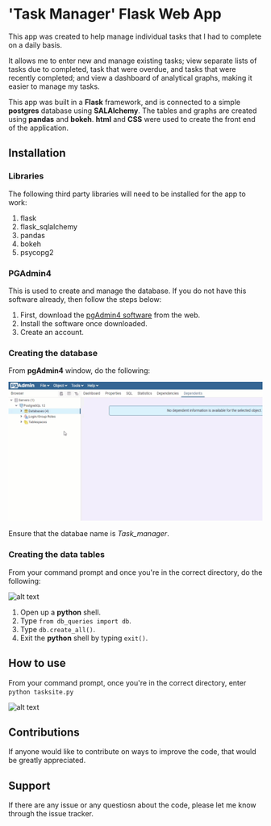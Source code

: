 # 'Task Manager' Flask Web App

This app was created to help manage individual tasks that I had to complete on a daily basis.

It allows me to enter new and manage existing tasks; view separate lists of tasks due to completed, task that were overdue, and tasks that were recently completed; and view a dashboard of analytical graphs, making it easier to manage my tasks.

This app was built in a **Flask** framework, and is connected to a simple **postgres** database using **SALAlchemy**. The tables and graphs are created using **pandas** and **bokeh**. **html** and **CSS** were used to create the front end of the application.

## Installation
### Libraries
The following third party libraries will need to be installed for the app to work:

1. flask
2. flask_sqlalchemy
3. pandas
4. bokeh
5. psycopg2

### PGAdmin4
This is used to create and manage the database. If you do not have this software already, then follow the steps below:

1. First, download the [pgAdmin4 software](https://www.pgadmin.org/download/) from the web.
2. Install the software once downloaded. 
3. Create an account. 

### Creating the database
From **pgAdmin4** window, do the following:

![alt text](https://github.com/SimonGraham86/task_organiser/blob/master/readme_files/my_gif1.gif)

Ensure that the databae name is *Task_manager*.

### Creating the data tables
From your command prompt and once you're in the correct directory, do the following:

![alt text](https://github.com/SimonGraham86/task_organiser/blob/master/readme_files/my_gif2.gif)

1. Open up a **python** shell.
2. Type `from db_queries import db`.
3. Type `db.create_all()`.
4. Exit the **python** shell by typing `exit()`.

## How to use

From your command prompt, once you're in the correct directory, enter `python tasksite.py`

![alt text](https://github.com/SimonGraham86/task_organiser/blob/master/readme_files/my_gif3.gif)

## Contributions
If anyone would like to contribute on ways to improve the code, that would be greatly appreciated.

## Support
If there are any issue or any questiosn about the code, please let me know through the issue tracker.



